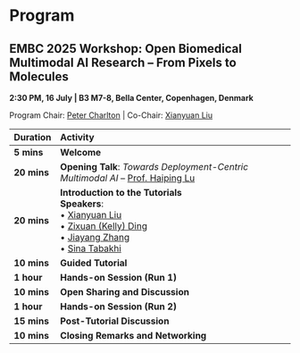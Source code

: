 # Program

## EMBC 2025 Workshop: Open Biomedical Multimodal AI Research – From Pixels to Molecules

**2:30 PM, 16 July | B3 M7-8, Bella Center, Copenhagen, Denmark**

Program Chair: [Peter Charlton](https://peterhcharlton.github.io/) | Co-Chair: [Xianyuan Liu](https://xianyuanliu.github.io/)

| **Duration** | **Activity**                                                                                                                                                                                                                                                                                |
|:-------------|:--------------------------------------------------------------------------------------------------------------------------------------------------------------------------------------------------------------------------------------------------------------------------------------------|
| **5 mins**   | **Welcome**                                                                                                                                                                                                                                                                                 |
| **20 mins**  | **Opening Talk**: *Towards Deployment-Centric Multimodal AI* – [Prof. Haiping Lu](#)                                                                                                                                                                                                        |
| **20 mins**  | **Introduction to the Tutorials**<br>**Speakers**:<br>• [Xianyuan Liu](https://xianyuanliu.github.io/) <br>• [Zixuan (Kelly) Ding](https://www.linkedin.com/in/kellydingzx)<br>• [Jiayang Zhang](https://linkedin.com/in/jiayang-zhang)<br>• [Sina Tabakhi](https://sinatabakhi.github.io/) |
| **10 mins**  | **Guided Tutorial**                                                                                                                                                                                                                                                                         |
| **1 hour**   | **Hands-on Session (Run 1)**                                                                                                                                                                                                                                                                |
| **10 mins**  | **Open Sharing and Discussion**                                                                                                                                                                                                                                                             |
| **1 hour**   | **Hands-on Session (Run 2)**                                                                                                                                                                                                                                                                |
| **15 mins**  | **Post-Tutorial Discussion**                                                                                                                                                                                                                                                                |
| **10 mins**  | **Closing Remarks and Networking**                                                                                                                                                                                                                                                          |
